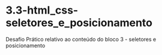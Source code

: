 # 3.3-html_css-seletores_e_posicionamento
Desafio Prático relativo ao conteúdo do bloco 3 - seletores e posicionamento
